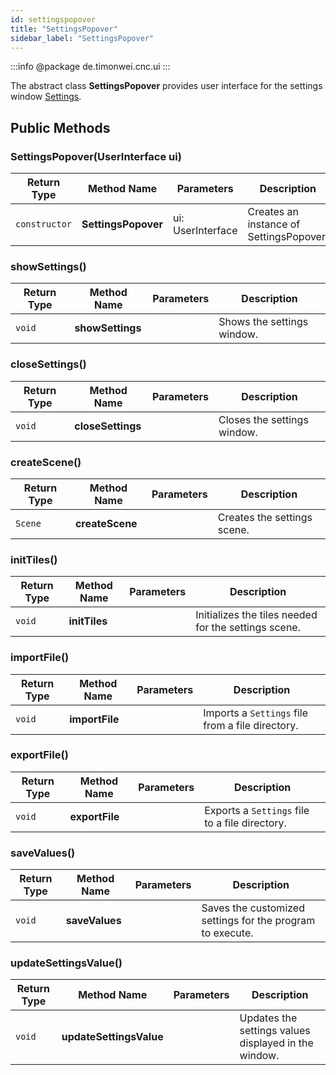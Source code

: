 ```yaml
---
id: settingspopover
title: "SettingsPopover"
sidebar_label: "SettingsPopover"
---
```


:::info
@package de.timonwei.cnc.ui
:::

The abstract class **SettingsPopover** provides user interface for the settings window [Settings](/docs/user/functionality#4-settings).


## Public Methods

### SettingsPopover(UserInterface ui)
| Return Type   | Method Name   | Parameters  | Description    |
| ------------- | ------------- | ----------- | -------------- |
| `constructor`       | **SettingsPopover**      |    ui: UserInterface     | Creates an instance of SettingsPopover. |

### showSettings()
| Return Type   | Method Name   | Parameters  | Description    |
| ------------- | ------------- | ----------- | -------------- |
| `void`       | **showSettings**      |       | Shows the settings window. |

### closeSettings()
| Return Type   | Method Name   | Parameters  | Description    |
| ------------- | ------------- | ----------- | -------------- |
| `void`       | **closeSettings**      |       | Closes the settings window. |

### createScene()
| Return Type   | Method Name   | Parameters  | Description    |
| ------------- | ------------- | ----------- | -------------- |
| `Scene`       | **createScene**      |       | Creates the settings scene. |

### initTiles()
| Return Type   | Method Name   | Parameters  | Description    |
| ------------- | ------------- | ----------- | -------------- |
| `void`       | **initTiles**      |       | Initializes the tiles needed for the settings scene. |

### importFile()
| Return Type   | Method Name   | Parameters  | Description    |
| ------------- | ------------- | ----------- | -------------- |
| `void`       | **importFile**      |       | Imports a `Settings` file from a file directory. |

### exportFile()
| Return Type   | Method Name   | Parameters  | Description    |
| ------------- | ------------- | ----------- | -------------- |
| `void`       | **exportFile**      |       | Exports a `Settings` file to a file directory. |

### saveValues()
| Return Type   | Method Name   | Parameters  | Description    |
| ------------- | ------------- | ----------- | -------------- |
| `void`       | **saveValues**      |       | Saves the customized settings for the program to execute. |

### updateSettingsValue()
| Return Type   | Method Name   | Parameters  | Description    |
| ------------- | ------------- | ----------- | -------------- |
| `void`       | **updateSettingsValue**      |       | Updates the settings values displayed in the window. |

